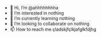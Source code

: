 - 👋 Hi, I’m @ahhhhhhhha
- 👀 I’m interested in nothing
- 🌱 I’m currently learning nothing
- 💞️ I’m looking to collaborate on nothing
- 📫 How to reach me çladskjfçlkjafglkfdjhg

<!---
ahhhhhhhha/ahhhhhhhha is a ✨ special ✨ repository because its `README.md` (this file) appears on your GitHub profile.
You can click the Preview link to take a look at your changes.
--->
